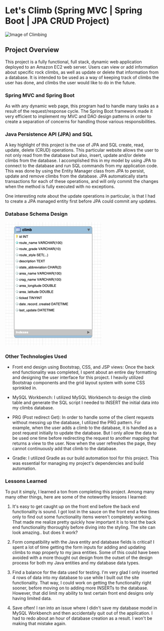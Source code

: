 # Let's Climb (Spring MVC | Spring Boot | JPA CRUD Project)
![Image of Climbing](https://jimmychin.com/wp-content/uploads/2016/10/Alex-Honnold_SquareSpace-1200x800.jpg)

## Project Overview
This project is a fully functional, full stack, dynamic web application deployed to an Amazon EC2 web server. Users can view or add information about specific rock climbs, as well as update or delete that information from a database. It is intended to be used as a way of keeping track of climbs the user has done, and climbs the user would like to do in the future.

### Spring MVC and Spring Boot
As with any dynamic web page, this program had to handle many tasks as a result of the request/response cycle. The Spring Boot framework made it very efficient to implement my MVC and DAO design patterns in order to create a separation of concerns for handling those various responsibilities.

### Java Persistence API (JPA) and SQL
A key highlight of this project is the use of JPA and SQL create, read, update, delete (CRUD) operations. This particular website allows the user to not only read from the database but also, insert, update and/or delete climbs from the database. I accomplished this in my model by using JPA to connect to the database and run SQL commands from my application code. This was done by using the Entity Manager class from JPA to persist, update and remove climbs from the database. JPA automatically starts transactions for each of these operations, and will only commit the changes when the method is fully executed with no exceptions.

One interesting note about the update operations in particular, is that I had to create a JPA managed entity first before JPA could commit any updates.

### Database Schema Design
![Image of MySQL Database Schema](/ClimbsApp/src/main/webapp/media/photos/databaseSchema.jpg)

### Other Technologies Used
* Front end design using Bootstrap, CSS, and JSP views: Once the back end functionality was completed, I spent about an entire day formatting and designing the user interface for this project. I heavily utilized Bootstrap components and the grid layout system with some CSS sprinkled in.

* MySQL Workbench: I utilized MySQL Workbench to design the climb table and generate the SQL script I needed to INSERT the initial data into my climbs database.

* PRG (Post redirect Get): In order to handle some of the client requests without messing up the database, I utilized the PRG pattern. For example, when the user adds a climb to the database, it is handled as a post request initially to update the database. But I only allow the data to be used one time before redirecting the request to another mapping that returns a view to the user. Now when the user refreshes the page, they cannot continuously add that climb to the database.

* Gradle: I utilized Gradle as our build automation tool for this project. This was essential for managing my project's dependencies and build automation.

### Lessons Learned
To put it simply, I learned a ton from completing this project. Among many many other things, here are some of the noteworthy lessons I learned:

1. It's easy to get caught up on the front end before the back end functionality is sound.
I got lost in the sauce on the front end a few times only to find out some functionality items weren't completely working. That made me realize pretty quickly how important it is to test the back end functionality thoroughly before diving into the styling. The site can look amazing.. but does it work?

2. Form compatibility with the Java entity and database fields is critical!
I spent a lot of time getting the form inputs for adding and updating climbs to map properly to my java entities. Some of this could have been avoided with a more thought out design from the outset of the design process for both my Java entities and my database data types.

3. Find a balance for the data used for testing.
I'm very glad I only inserted 4 rows of data into my database to use while I built out the site functionality. That way, I could work on getting the functionality right sooner, before moving on to adding more INSERTs to the database. However, that did limit my ability to test certain front end designs only having limited data.

4. Save often!
I ran into an issue where I didn't save my database model in MySQL Workbench and then accidentally quit out of the application. I had to redo about an hour of database creation as a result. I won't be making that mistake again.
